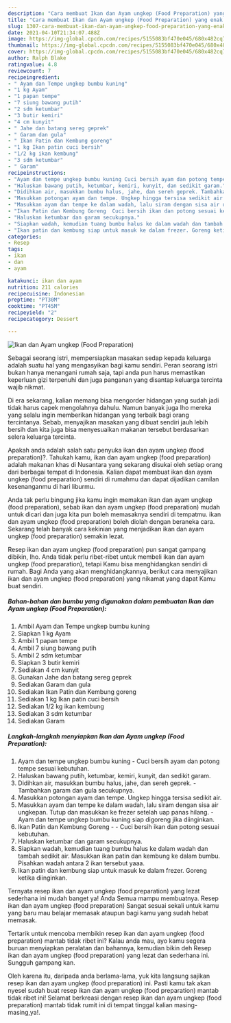 ```yaml
---
description: "Cara membuat Ikan dan Ayam ungkep (Food Preparation) yang enak Untuk Jualan"
title: "Cara membuat Ikan dan Ayam ungkep (Food Preparation) yang enak Untuk Jualan"
slug: 1307-cara-membuat-ikan-dan-ayam-ungkep-food-preparation-yang-enak-untuk-jualan
date: 2021-04-10T21:34:07.488Z
image: https://img-global.cpcdn.com/recipes/5155083bf470e045/680x482cq70/ikan-dan-ayam-ungkep-food-preparation-foto-resep-utama.jpg
thumbnail: https://img-global.cpcdn.com/recipes/5155083bf470e045/680x482cq70/ikan-dan-ayam-ungkep-food-preparation-foto-resep-utama.jpg
cover: https://img-global.cpcdn.com/recipes/5155083bf470e045/680x482cq70/ikan-dan-ayam-ungkep-food-preparation-foto-resep-utama.jpg
author: Ralph Blake
ratingvalue: 4.8
reviewcount: 7
recipeingredient:
- " Ayam dan Tempe ungkep bumbu kuning"
- "1 kg Ayam"
- "1 papan tempe"
- "7 siung bawang putih"
- "2 sdm ketumbar"
- "3 butir kemiri"
- "4 cm kunyit"
- " Jahe dan batang sereg geprek"
- " Garam dan gula"
- " Ikan Patin dan Kembung goreng"
- "1 kg Ikan patin cuci bersih"
- "1/2 kg ikan kembung"
- "3 sdm ketumbar"
- " Garam"
recipeinstructions:
- "Ayam dan tempe ungkep bumbu kuning Cuci bersih ayam dan potong tempe sesuai kebutuhan."
- "Haluskan bawang putih, ketumbar, kemiri, kunyit, dan sedikit garam."
- "Didihkan air, masukkan bumbu halus, jahe, dan sereh geprek. Tambahkan garam dan gula secukupnya."
- "Masukkan potongan ayam dan tempe. Ungkep hingga tersisa sedikit air."
- "Masukkan ayam dan tempe ke dalam wadah, lalu siram dengan sisa air ungkepan. Tutup dan masukkan ke frezer setelah uap panas hilang.  Ayam dan tempe ungkep bumbu kuning siap digoreng jika diinginkan."
- "Ikan Patin dan Kembung Goreng  Cuci bersih ikan dan potong sesuai kebutuhan."
- "Haluskan ketumbar dan garam secukupnya."
- "Siapkan wadah, kemudian tuang bumbu halus ke dalam wadah dan tambah sedikit air. Masukkan ikan patin dan kembung ke dalam bumbu. Pisahkan wadah antara 2 ikan tersebut yaaa."
- "Ikan patin dan kembung siap untuk masuk ke dalam frezer. Goreng ketika diinginkan."
categories:
- Resep
tags:
- ikan
- dan
- ayam

katakunci: ikan dan ayam 
nutrition: 211 calories
recipecuisine: Indonesian
preptime: "PT30M"
cooktime: "PT45M"
recipeyield: "2"
recipecategory: Dessert

---
```



![Ikan dan Ayam ungkep (Food Preparation)](https://img-global.cpcdn.com/recipes/5155083bf470e045/680x482cq70/ikan-dan-ayam-ungkep-food-preparation-foto-resep-utama.jpg)

Sebagai seorang istri, mempersiapkan masakan sedap kepada keluarga adalah suatu hal yang mengasyikan bagi kamu sendiri. Peran seorang istri bukan hanya menangani rumah saja, tapi anda pun harus memastikan keperluan gizi terpenuhi dan juga panganan yang disantap keluarga tercinta wajib nikmat.

Di era  sekarang, kalian memang bisa mengorder hidangan yang sudah jadi tidak harus capek mengolahnya dahulu. Namun banyak juga lho mereka yang selalu ingin memberikan hidangan yang terbaik bagi orang tercintanya. Sebab, menyajikan masakan yang dibuat sendiri jauh lebih bersih dan kita juga bisa menyesuaikan makanan tersebut berdasarkan selera keluarga tercinta. 



Apakah anda adalah salah satu penyuka ikan dan ayam ungkep (food preparation)?. Tahukah kamu, ikan dan ayam ungkep (food preparation) adalah makanan khas di Nusantara yang sekarang disukai oleh setiap orang dari berbagai tempat di Indonesia. Kalian dapat membuat ikan dan ayam ungkep (food preparation) sendiri di rumahmu dan dapat dijadikan camilan kesenanganmu di hari liburmu.

Anda tak perlu bingung jika kamu ingin memakan ikan dan ayam ungkep (food preparation), sebab ikan dan ayam ungkep (food preparation) mudah untuk dicari dan juga kita pun boleh memasaknya sendiri di tempatmu. ikan dan ayam ungkep (food preparation) boleh diolah dengan beraneka cara. Sekarang telah banyak cara kekinian yang menjadikan ikan dan ayam ungkep (food preparation) semakin lezat.

Resep ikan dan ayam ungkep (food preparation) pun sangat gampang dibikin, lho. Anda tidak perlu ribet-ribet untuk membeli ikan dan ayam ungkep (food preparation), tetapi Kamu bisa menghidangkan sendiri di rumah. Bagi Anda yang akan menghidangkannya, berikut cara menyajikan ikan dan ayam ungkep (food preparation) yang nikamat yang dapat Kamu buat sendiri.

<!--inarticleads1-->

##### Bahan-bahan dan bumbu yang digunakan dalam pembuatan Ikan dan Ayam ungkep (Food Preparation):

1. Ambil  Ayam dan Tempe ungkep bumbu kuning
1. Siapkan 1 kg Ayam
1. Ambil 1 papan tempe
1. Ambil 7 siung bawang putih
1. Ambil 2 sdm ketumbar
1. Siapkan 3 butir kemiri
1. Sediakan 4 cm kunyit
1. Gunakan  Jahe dan batang sereg geprek
1. Sediakan  Garam dan gula
1. Sediakan  Ikan Patin dan Kembung goreng
1. Sediakan 1 kg Ikan patin cuci bersih
1. Sediakan 1/2 kg ikan kembung
1. Sediakan 3 sdm ketumbar
1. Sediakan  Garam




<!--inarticleads2-->

##### Langkah-langkah menyiapkan Ikan dan Ayam ungkep (Food Preparation):

1. Ayam dan tempe ungkep bumbu kuning - Cuci bersih ayam dan potong tempe sesuai kebutuhan.
1. Haluskan bawang putih, ketumbar, kemiri, kunyit, dan sedikit garam.
1. Didihkan air, masukkan bumbu halus, jahe, dan sereh geprek. - Tambahkan garam dan gula secukupnya.
1. Masukkan potongan ayam dan tempe. Ungkep hingga tersisa sedikit air.
1. Masukkan ayam dan tempe ke dalam wadah, lalu siram dengan sisa air ungkepan. Tutup dan masukkan ke frezer setelah uap panas hilang.  - Ayam dan tempe ungkep bumbu kuning siap digoreng jika diinginkan.
1. Ikan Patin dan Kembung Goreng -  - Cuci bersih ikan dan potong sesuai kebutuhan.
1. Haluskan ketumbar dan garam secukupnya.
1. Siapkan wadah, kemudian tuang bumbu halus ke dalam wadah dan tambah sedikit air. Masukkan ikan patin dan kembung ke dalam bumbu. Pisahkan wadah antara 2 ikan tersebut yaaa.
1. Ikan patin dan kembung siap untuk masuk ke dalam frezer. Goreng ketika diinginkan.




Ternyata resep ikan dan ayam ungkep (food preparation) yang lezat sederhana ini mudah banget ya! Anda Semua mampu membuatnya. Resep ikan dan ayam ungkep (food preparation) Sangat sesuai sekali untuk kamu yang baru mau belajar memasak ataupun bagi kamu yang sudah hebat memasak.

Tertarik untuk mencoba membikin resep ikan dan ayam ungkep (food preparation) mantab tidak ribet ini? Kalau anda mau, ayo kamu segera buruan menyiapkan peralatan dan bahannya, kemudian bikin deh Resep ikan dan ayam ungkep (food preparation) yang lezat dan sederhana ini. Sungguh gampang kan. 

Oleh karena itu, daripada anda berlama-lama, yuk kita langsung sajikan resep ikan dan ayam ungkep (food preparation) ini. Pasti kamu tak akan nyesel sudah buat resep ikan dan ayam ungkep (food preparation) mantab tidak ribet ini! Selamat berkreasi dengan resep ikan dan ayam ungkep (food preparation) mantab tidak rumit ini di tempat tinggal kalian masing-masing,ya!.

